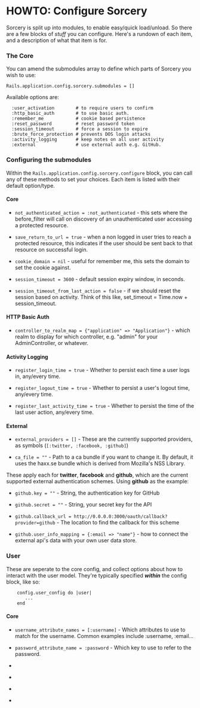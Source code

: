 # HOWTO: Configure Sorcery

Sorcery is split up into modules, to enable easy/quick load/unload. So there are a few blocks of *stuff* you can configure. Here's a rundown of each item, and a description of what that item is for.

### The Core

You can amend the submodules array to define which parts of Sorcery you wish to use:

``Rails.application.config.sorcery.submodules = []``

Available options are:

      :user_activation        # to require users to confirm
      :http_basic_auth        # to use basic auth.
      :remember_me            # cookie based persistence
      :reset_password         # reset password token
      :session_timeout        # force a session to expire
      :brute_force_protection # prevents DOS login attacks
      :activity_logging       # keep notes on all user activity
      :external               # use external auth e.g. GitHub.

### Configuring the submodules

Within the ``Rails.application.config.sorcery.configure`` block, you can call any of these methods to set your choices. Each item is listed with their default option/type.

#### Core

* ``not_authenticated_action = :not_authenticated`` - this sets where the before_filter will call on discovery of an unauthenticated user accessing a protected resource.

* ``save_return_to_url = true`` - when a non logged in user tries to reach a protected resource, this indicates if the user should be sent back to that resource on successful login.

* ``cookie_domain = nil`` - useful for remember me, this sets the domain to set the cookie against.

* ``session_timeout = 3600`` - default session expiry window, in seconds.

* ``session_timeout_from_last_action = false`` - if we should reset the session based on activity. Think of this like, set_timeout = Time.now + session_timeout. 

#### HTTP Basic Auth

* ``controller_to_realm_map = {"application" => "Application"}`` - which realm to display for which controller, e.g. "admin" for your AdminController, or whatever.

#### Activity Logging 

* ``register_login_time = true`` - Whether to persist each time a user logs in, any/every time.

* ``register_logout_time = true`` - Whether to persist a user's logout time, any/every time.

* ``register_last_activity_time = true`` - Whether to persist the time of the last user action, any/every time.
 
#### External

* ``external_providers = []`` - These are the currently supported providers, as symbols (``[:twitter, :facebook, :github]``) 

* ``ca_file = ""`` - Path to a ca bundle if you want to change it. By default, it uses the haxx.se bundle which is derived from Mozilla's NSS Library.

These apply each for **twitter**, **facebook** and **github**, which are the current supported external authentication schemes. Using **github** as the example:

* ``github.key = ""`` - String, the authentication key for GitHub

* ``github.secret = ""`` - String, your secret key for the API

* ``github.callback_url = http://0.0.0.0:3000/oauth/callback?provider=github`` - The location to find the callback for this scheme
 
* ``github.user_info_mapping = {:email => "name"}`` - how to connect the external api's data with your own user data store.

### User

These are seperate to the core config, and collect options about how to interact with the user model. They're typically specified **_within_** the config block, like so:

        config.user_config do |user|
           ...
        end

#### Core

* ``username_attribute_names = [:username]`` - Which attributes to use to match for the username. Common examples include :username, :email…

* ``password_attribute_name = :password`` - Which key to use to refer to the password.

* ```` - 
* ```` - 
* ```` - 
* ```` - 



